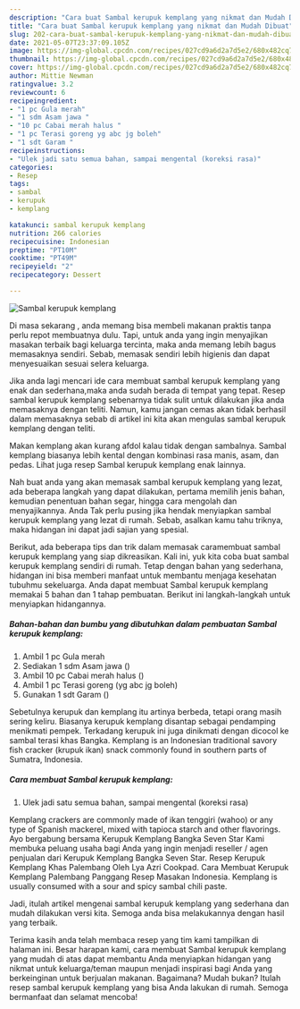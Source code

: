 ```yaml
---
description: "Cara buat Sambal kerupuk kemplang yang nikmat dan Mudah Dibuat"
title: "Cara buat Sambal kerupuk kemplang yang nikmat dan Mudah Dibuat"
slug: 202-cara-buat-sambal-kerupuk-kemplang-yang-nikmat-dan-mudah-dibuat
date: 2021-05-07T23:37:09.105Z
image: https://img-global.cpcdn.com/recipes/027cd9a6d2a7d5e2/680x482cq70/sambal-kerupuk-kemplang-foto-resep-utama.jpg
thumbnail: https://img-global.cpcdn.com/recipes/027cd9a6d2a7d5e2/680x482cq70/sambal-kerupuk-kemplang-foto-resep-utama.jpg
cover: https://img-global.cpcdn.com/recipes/027cd9a6d2a7d5e2/680x482cq70/sambal-kerupuk-kemplang-foto-resep-utama.jpg
author: Mittie Newman
ratingvalue: 3.2
reviewcount: 6
recipeingredient:
- "1 pc Gula merah"
- "1 sdm Asam jawa "
- "10 pc Cabai merah halus "
- "1 pc Terasi goreng yg abc jg boleh"
- "1 sdt Garam "
recipeinstructions:
- "Ulek jadi satu semua bahan, sampai mengental (koreksi rasa)"
categories:
- Resep
tags:
- sambal
- kerupuk
- kemplang

katakunci: sambal kerupuk kemplang 
nutrition: 266 calories
recipecuisine: Indonesian
preptime: "PT10M"
cooktime: "PT49M"
recipeyield: "2"
recipecategory: Dessert

---
```



![Sambal kerupuk kemplang](https://img-global.cpcdn.com/recipes/027cd9a6d2a7d5e2/680x482cq70/sambal-kerupuk-kemplang-foto-resep-utama.jpg)

Di masa  sekarang , anda memang bisa membeli makanan praktis tanpa perlu repot membuatnya dulu. Tapi, untuk anda yang ingin menyajikan masakan terbaik bagi keluarga tercinta, maka anda memang lebih bagus memasaknya sendiri. Sebab, memasak sendiri lebih higienis dan dapat menyesuaikan sesuai selera keluarga.

Jika anda lagi mencari ide cara membuat sambal kerupuk kemplang yang enak dan sederhana,maka anda sudah berada di tempat yang tepat. Resep sambal kerupuk kemplang  sebenarnya tidak sulit untuk dilakukan jika anda memasaknya dengan teliti. Namun, kamu jangan cemas akan tidak berhasil dalam memasaknya 
sebab di artikel ini kita akan mengulas sambal kerupuk kemplang dengan teliti.  

Makan kemplang akan kurang afdol kalau tidak dengan sambalnya. Sambal kemplang biasanya lebih kental dengan kombinasi rasa manis, asam, dan pedas. Lihat juga resep Sambal kerupuk kemplang enak lainnya.

Nah buat anda yang akan memasak sambal kerupuk kemplang yang lezat, ada beberapa langkah yang dapat dilakukan, pertama memilih jenis bahan, kemudian penentuan bahan segar, hingga cara mengolah dan menyajikannya. Anda Tak perlu pusing jika hendak menyiapkan sambal kerupuk kemplang yang lezat di rumah. Sebab, asalkan kamu  tahu triknya, maka hidangan ini dapat jadi sajian yang spesial.

Berikut, ada beberapa tips dan trik dalam memasak caramembuat sambal kerupuk kemplang yang siap dikreasikan. Kali ini, yuk kita coba buat sambal kerupuk kemplang sendiri di rumah. Tetap dengan bahan yang sederhana, hidangan ini bisa memberi manfaat untuk membantu menjaga kesehatan tubuhmu sekeluarga. Anda dapat membuat Sambal kerupuk kemplang memakai 5 bahan dan 1 tahap pembuatan. Berikut ini langkah-langkah untuk menyiapkan hidangannya.

<!--inarticleads1-->

##### Bahan-bahan dan bumbu yang dibutuhkan dalam pembuatan Sambal kerupuk kemplang:

1. Ambil 1 pc Gula merah
1. Sediakan 1 sdm Asam jawa ()
1. Ambil 10 pc Cabai merah halus ()
1. Ambil 1 pc Terasi goreng (yg abc jg boleh)
1. Gunakan 1 sdt Garam ()


Sebetulnya kerupuk dan kemplang itu artinya berbeda, tetapi orang masih sering keliru. Biasanya kerupuk kemplang disantap sebagai pendamping menikmati pempek. Terkadang kerupuk ini juga dinikmati dengan dicocol ke sambal terasi khas Bangka. Kemplang is an Indonesian traditional savory fish cracker (krupuk ikan) snack commonly found in southern parts of Sumatra, Indonesia. 

<!--inarticleads2-->

##### Cara membuat Sambal kerupuk kemplang:

1. Ulek jadi satu semua bahan, sampai mengental (koreksi rasa)


Kemplang crackers are commonly made of ikan tenggiri (wahoo) or any type of Spanish mackerel, mixed with tapioca starch and other flavorings. Ayo bergabung bersama Kerupuk Kemplang Bangka Seven Star Kami membuka peluang usaha bagi Anda yang ingin menjadi reseller / agen penjualan dari Kerupuk Kemplang Bangka Seven Star. Resep Kerupuk Kemplang Khas Palembang Oleh Lya Azri Cookpad. Cara Membuat Kerupuk Kemplang Palembang Panggang Resep Masakan Indonesia. Kemplang is usually consumed with a sour and spicy sambal chili paste. 

Jadi, itulah artikel mengenai  sambal kerupuk kemplang  yang sederhana dan mudah dilakukan versi kita. Semoga anda bisa melakukannya dengan hasil yang terbaik. 

Terima kasih anda telah membaca resep yang tim kami tampilkan di halaman ini. Besar harapan kami, cara membuat  Sambal kerupuk kemplang yang mudah di atas dapat membantu Anda menyiapkan hidangan yang nikmat untuk keluarga/teman maupun menjadi inspirasi bagi Anda yang berkeinginan untuk berjualan makanan. Bagaimana? Mudah bukan? Itulah resep sambal kerupuk kemplang yang bisa Anda lakukan di rumah. Semoga bermanfaat dan selamat mencoba!

